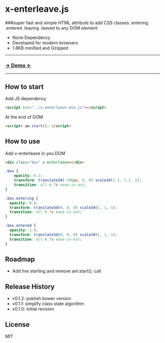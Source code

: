 x-enterleave.js
===============
###super fast and simple HTML attribute to add CSS classes .entering .entered .leaving .leaved to any DOM element

- None Dependency
- Developed for modern browsers
- 1.8KB minified and Gzipped

***

### [→ Demo ←](http://jfroffice.github.io/x-enterleave.js/)

***

How to start 
------------ 
Add JS dependency
```html
<script src="../x-enterleave.min.js"></script>
```

At the end of DOM
```html
<script> am.start(); </script>
```

How to use 
---------- 
Add x-enterleave in you DOM
```html
<div class="box" x-enterleave></div>
```

```css
.box {
	opacity: 0.2;
	transform: translate3d(-100px, 0, 0) scale3d(1.1, 1.1, 1);
	transition: all 0.7s ease-in-out;
}

.box.entering {
  opacity: 0.8;
  transform: translate3d(0, 0, 0) scale3d(1, 1, 1);
  transition: all 0.7s ease-in-out;
}

.box.entered {
  opacity: 1.0;
  transform: translate3d(0, 0, 0) scale3d(1, 1, 1);
  transition: all 0.7s ease-in-out;
}
```

Roadmap
-------
- Add live starting and remove am.start(); call

Release History
---------------
- v0.1.2: publish bower version
- v0.1.1: simplify class state algorithm
- v0.1.0: initial revision

License
-------
MIT
